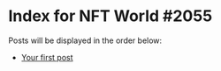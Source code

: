 # Index for NFT World #2055
Posts will be displayed in the order below:

- [Your first post](./001-first.md)

